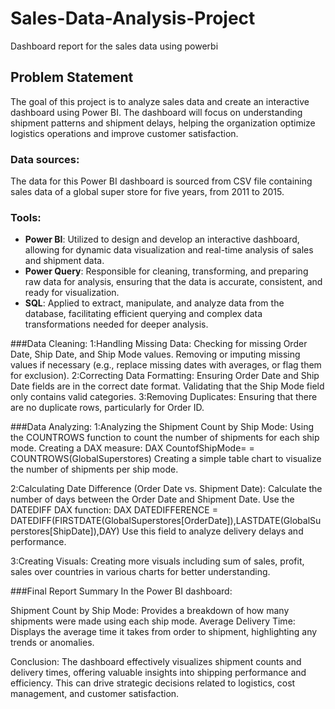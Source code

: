 # Sales-Data-Analysis-Project
Dashboard report for the sales data using powerbi

## Problem Statement

The goal of this project is to analyze sales data and create an interactive dashboard using Power BI. The dashboard will focus on understanding shipment patterns and shipment delays, helping the organization optimize logistics operations and improve customer satisfaction.

### Data sources:

The data for this Power BI dashboard is sourced from CSV file containing sales data of a global super store for five years, from 2011 to 2015.

### Tools:

- **Power BI**: Utilized to design and develop an interactive dashboard, allowing for dynamic data visualization and real-time analysis of sales and shipment data.
- **Power Query**: Responsible for cleaning, transforming, and preparing raw data for analysis, ensuring that the data is accurate, consistent, and ready for visualization.
- **SQL**: Applied to extract, manipulate, and analyze data from the database, facilitating efficient querying and complex data transformations needed for deeper analysis.

###Data Cleaning:
1:Handling Missing Data:
Checking for missing Order Date, Ship Date, and Ship Mode values.
Removing or imputing missing values if necessary (e.g., replace missing dates with averages, or flag them for exclusion).
2:Correcting Data Formatting:
Ensuring Order Date and Ship Date fields are in the correct date format.
Validating that the Ship Mode field only contains valid categories.
3:Removing Duplicates:
Ensuring that there are no duplicate rows, particularly for Order ID.

###Data Analyzing:
1:Analyzing the Shipment Count by Ship Mode:
Using the COUNTROWS function to count the number of shipments for each ship mode.
Creating a DAX measure:
DAX
CountofShipMode= = COUNTROWS(GlobalSuperstores)
Creating a simple table chart to visualize the number of shipments per ship mode.

2:Calculating Date Difference (Order Date vs. Shipment Date):
Calculate the number of days between the Order Date and Shipment Date.
Use the DATEDIFF DAX function:
DAX
DATEDIFFERENCE = DATEDIFF(FIRSTDATE(GlobalSuperstores[OrderDate]),LASTDATE(GlobalSuperstores[ShipDate]),DAY)
Use this field to analyze delivery delays and performance.

3:Creating Visuals:
Creating more visuals including sum of sales, profit, sales over countries in various charts for better understanding.

###Final Report Summary
In the Power BI dashboard:

Shipment Count by Ship Mode: Provides a breakdown of how many shipments were made using each ship mode.
Average Delivery Time: Displays the average time it takes from order to shipment, highlighting any trends or anomalies.



Conclusion: The dashboard effectively visualizes shipment counts and delivery times, offering valuable insights into shipping performance and efficiency. This can drive strategic decisions related to logistics, cost management, and customer satisfaction.






  
 

 

